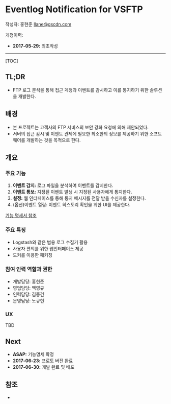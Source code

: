 # Eventlog Notification for VSFTP

작성자: 홍현준 llane@gscdn.com

개정이력: 

* __2017-05-29:__ 최초작성

---

[TOC]

## TL;DR

* FTP 로그 분석을 통해 접근 계정과 이벤트를 감시하고 이를 통지하기 위한 솔루션을 개발한다.


## 배경

* 본 프로젝트는 고객사의 FTP 서비스의 보안 강화 요청에 의해 제안되었다.
* 서버의 접근 감시 및 이벤트 관제에 필요한 최소한의 정보를 제공하기 위한 소프트웨어를 개발하는 것을 목적으로 한다.

## 개요

### 주요 기능

1. **이벤트 감지:** 로그 파일을 분석하여 이벤트를 감지한다.
2. **이벤트 통보:** 지정된 이벤트 발생 시 지정된 사용자에게 통지한다.
3. **설정:** 웹 인터페이스를 통해 통지 메시지를 전달 받을 수신자를 설정한다.
4. (옵션)이벤트 열람: 이벤트 히스토리 확인을 위한 UI를 제공한다.

[기능 명세서 참조](docs/(2017-05-18)%20ftp-mornitoring_requirement.md)

### 주요 특징

- Logstash와 같은 범용 로그 수집기 활용
- 사용자 편의를 위한 웹인터페이스 제공
- 도커를 이용한 패키징

### 참여 인력 역할과 권한

- 개발담당: 홍현준
- 영업담당: 백영규
- 인력담당: 김종건
- 운영담당: 노규현

### UX

TBD

## Next

* __ASAP:__ 기능명세 확정
* __2017-06-23:__ 프로토 버전 완료
* __2017-06-30:__ 개발 완료 및 배포

## 참조

* ​


